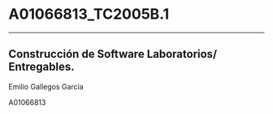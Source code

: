 # A01066813_TC2005B.1
-----------------------------------------------------------------------------------------------------------------------------
Construcción de Software
Laboratorios/ Entregables.
-----------------------------------------------------------------------------------------------------------------------------
Emilio Gallegos García

A01066813
